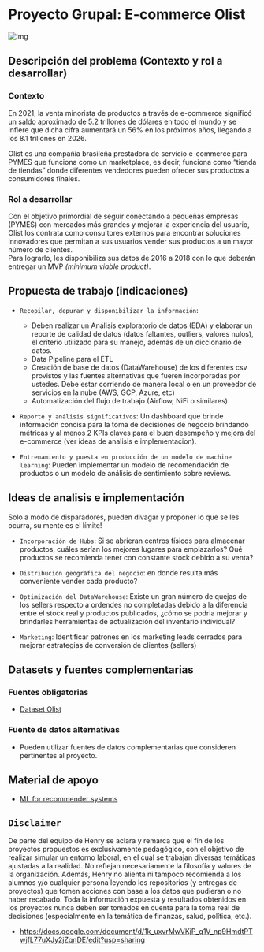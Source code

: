 # Proyecto Grupal: E-commerce Olist  

![img](https://epiprodux.com/blog/wp-content/uploads/2022/02/Ecommerce-managers-Role.jpg)  

## <b>Descripción del problema (Contexto y rol a desarrollar)</b>

### <b>Contexto</b>

En 2021, la venta minorista de productos a través de e-commerce significó un saldo aproximado de 5.2 trillones de dólares en todo el mundo y se infiere que dicha cifra aumentará un 56% en los próximos años, llegando a los 8.1 trillones en 2026.

Olist es una compañía brasileña prestadora de servicio e-commerce para PYMES que funciona como un marketplace, es decir, funciona como “tienda de tiendas” donde diferentes vendedores pueden ofrecer sus productos a consumidores finales.  

### <b>Rol a desarrollar</b>  

Con el objetivo primordial de seguir conectando a pequeñas empresas (PYMES) con mercados más grandes y mejorar la experiencia del usuario, Olist los contrata como consultores externos para encontrar soluciones innovadores que permitan a sus usuarios vender sus productos a un mayor número de clientes.  
Para lograrlo, les disponibiliza sus datos de 2016 a 2018 con lo que deberán entregar un MVP <i>(minimum viable product)</i>.  

## <b>Propuesta de trabajo</b> (indicaciones)  

- `Recopilar, depurar y disponibilizar la información`: 
    - Deben realizar un Análisis exploratorio de datos (EDA) y elaborar un reporte de calidad de datos (datos faltantes, outliers, valores nulos), el criterio utilizado para su manejo, además de un diccionario de datos.
    - Data Pipeline para el ETL
    - Creación de base de datos (DataWarehouse) de los diferentes csv provistos y las fuentes alternativas que fueren incorporadas por ustedes. Debe estar corriendo de manera local o en un proveedor de servicios en la nube (AWS, GCP, Azure, etc)
    - Automatización del flujo de trabajo (Airflow, NiFi o similares). 

- `Reporte y análisis significativos`: Un dashboard que brinde información concisa para la toma de decisiones de negocio brindando métricas y al menos 2 KPIs claves para el buen desempeño y mejora del e-commerce (ver ideas de analisis e implementacion).

- `Entrenamiento y puesta en producción de un modelo de machine learning`: Pueden implementar un modelo de recomendación de productos o un modelo de análisis de sentimiento sobre reviews.

## Ideas de analisis e implementación  

Solo a modo de disparadores, pueden divagar y proponer lo que se les ocurra, su mente es el límite!

- `Incorporación de Hubs`: Si se abrieran centros físicos para almacenar productos, cuáles serían los mejores lugares para emplazarlos? Qué productos se recomienda tener con constante stock debido a su venta?

- `Distribución geográfica del negocio`: en donde resulta más conveniente vender cada producto?

- `Optimización del DataWarehouse`: Existe un gran número de quejas de los sellers respecto a ordendes no completadas debido a la diferencia entre el stock real y productos publicados, ¿cómo se podria mejorar y brindarles herramientas de actualización del inventario individual? 

- `Marketing`: Identificar patrones en los marketing leads cerrados para mejorar estrategias de conversión de clientes (sellers)

## <b>Datasets y fuentes complementarias</b>  

### <b>Fuentes obligatorias</b>  

- [Dataset Olist](https://drive.google.com/file/d/1YiZqsF_F4OIdjLCq4sba2XXjPxU7LlgE/view?usp=sharing)

### <b>Fuente de datos alternativas</b>

- Pueden utilizar fuentes de datos complementarias que consideren pertinentes al proyecto.

## Material de apoyo  

- [ML for recommender systems](https://medium.com/recombee-blog/machine-learning-for-recommender-systems-part-1-algorithms-evaluation-and-cold-start-6f696683d0ed)

## `Disclaimer`
De parte del equipo de Henry se aclara y remarca que el fin de los proyectos propuestos es exclusivamente pedagógico, con el objetivo de realizar simular un entorno laboral, en el cual se trabajan diversas temáticas ajustadas a la realidad. No reflejan necesariamente la filosofía y valores de la organización. Además, Henry no alienta ni tampoco recomienda a los alumnos y/o cualquier persona leyendo los repositorios (y entregas de proyectos) que tomen acciones con base a los datos que pudieran o no haber recabado. Toda la información expuesta y resultados obtenidos en los proyectos nunca deben ser tomados en cuenta para la toma real de decisiones (especialmente en la temática de finanzas, salud, política, etc.).
- https://docs.google.com/document/d/1k_uxvrMwVKjP_q1V_np9HmdtPTwjfL77uXJy2jZqnDE/edit?usp=sharing
